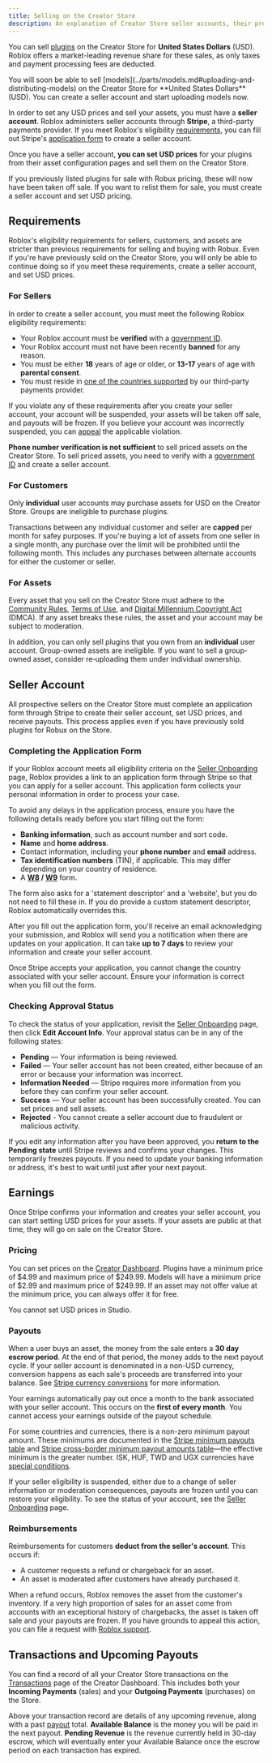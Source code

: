 ```yaml
---
title: Selling on the Creator Store
description: An explanation of Creator Store seller accounts, their prerequisites, and how to create one.
---
```


You can sell [plugins](../studio/plugins.md) on the Creator Store for **United States Dollars** (USD). Roblox offers a market-leading revenue share for these sales, as only taxes and payment processing fees are deducted.

<Alert severity="info">
You will soon be able to sell [models](../parts/models.md#uploading-and-distributing-models) on the Creator Store for **United States Dollars** (USD). You can create a seller account and start uploading models now.
</Alert>

In order to set any USD prices and sell your assets, you must have a **seller account**. Roblox administers seller accounts through **Stripe**, a third-party payments provider. If you meet Roblox's eligibility [requirements](#for-sellers), you can fill out Stripe's [application form](#completing-the-application-form) to create a seller account.

Once you have a seller account, **you can set USD prices** for your plugins from their asset configuration pages and sell them on the Creator Store.

<Alert severity="warning">

If you previously listed plugins for sale with Robux pricing, these will now have been taken off sale. If you want to relist them for sale, you must create a seller account and set USD pricing.

</Alert>

## Requirements

Roblox's eligibility requirements for sellers, customers, and assets are stricter than previous requirements for selling and buying with Robux. Even if you're have previously sold on the Creator Store, you will only be able to continue doing so if you meet these requirements, create a seller account, and set USD prices.

### For Sellers

In order to create a seller account, you must meet the following Roblox eligibility requirements:

- Your Roblox account must be **verified** with a [government ID](account-verification.md#verifying-through-government-id).
- Your Roblox account must not have been recently **banned** for any reason.
- You must be either **18** years of age or older, or **13-17** years of age with **parental consent**.
- You must reside in [one of the countries supported](https://stripe.com/docs/connect/cross-border-payouts) by our third-party payments provider.

If you violate any of these requirements after you create your seller account, your account will be suspended, your assets will be taken off sale, and payouts will be frozen. If you believe your account was incorrectly suspended, you can [appeal](https://www.roblox.com/report-appeals#/) the applicable violation.

<Alert severity="warning">

**Phone number verification is not sufficient** to sell priced assets on the Creator Store. To sell priced assets, you need to verify with a [government ID](account-verification.md#verifying-through-government-id) and create a seller account.

</Alert>

### For Customers

Only **individual** user accounts may purchase assets for USD on the Creator Store. Groups are ineligible to purchase plugins.

Transactions between any individual customer and seller are **capped** per month for safey purposes. If you're buying a lot of assets from one seller in a single month, any purchase over the limit will be prohibited until the following month. This includes any purchases between alternate accounts for either the customer or seller.

### For Assets

Every asset that you sell on the Creator Store must adhere to the [Community Rules](https://en.help.roblox.com/hc/articles/203313410), [Terms of Use](https://en.help.roblox.com/hc/articles/115004647846), and [Digital Millennium Copyright Act](dmca-guidelines.md) (DMCA). If any asset breaks these rules, the asset and your account may be subject to moderation.

In addition, you can only sell plugins that you own from an **individual** user account. Group-owned assets are ineligible. If you want to sell a group-owned asset, consider re‑uploading them under individual ownership.

## Seller Account

All prospective sellers on the Creator Store must complete an application form through Stripe to create their seller account, set USD prices, and receive payouts. This process applies even if you have previously sold plugins for Robux on the Store.

### Completing the Application Form

If your Roblox account meets all eligibility criteria on the [Seller Onboarding](https://create.roblox.com/settings/eligibility/priced-assets) page, Roblox provides a link to an application form through Stripe so that you can apply for a seller account. This application form collects your personal information in order to process your case.

To avoid any delays in the application process, ensure you have the following details ready before you start filling out the form:

- **Banking information**, such as account number and sort code.
- **Name** and **home address**.
- Contact information, including your **phone number** and **email** address.
- **Tax identification numbers** (TIN), if applicable. This may differ depending on your country of residence.
- A **[W8](https://support.stripe.com/express/questions/what-is-a-w-8-form) / [W9](https://support.stripe.com/express/questions/what-is-a-w-9-form)** form.

The form also asks for a 'statement descriptor' and a 'website', but you do not need to fill these in. If you do provide a custom statement descriptor, Roblox automatically overrides this.

After you fill out the application form, you'll receive an email acknowledging your submission, and Roblox will send you a notification when there are updates on your application. It can take **up to 7 days** to review your information and create your seller account.

<Alert severity="warning">

Once Stripe accepts your application, you cannot change the country associated with your seller account. Ensure your information is correct when you fill out the form.

</Alert>

### Checking Approval Status

To check the status of your application, revisit the [Seller Onboarding](https://create.roblox.com/settings/eligibility/priced-assets) page, then click **Edit Account Info**. Your approval status can be in any of the following states:

- **Pending** — Your information is being reviewed.
- **Failed** — Your seller account has not been created, either because of an error or because your information was incorrect.
- **Information Needed** — Stripe requires more information from you before they can confirm your seller account.
- **Success** — Your seller account has been successfully created. You can set prices and sell assets.
- **Rejected** - You cannot create a seller account due to fraudulent or malicious activity.

<Alert severity="warning">

If you edit any information after you have been approved, you **return to the Pending state** until Stripe reviews and confirms your changes. This temporarily freezes payouts. If you need to update your banking information or address, it's best to wait until just after your next payout.

</Alert>

## Earnings

Once Stripe confirms your information and creates your seller account, you can start setting USD prices for your assets. If your assets are public at that time, they will go on sale on the Creator Store.

### Pricing

You can set prices on the [Creator Dashboard](https://create.roblox.com/dashboard/creations?activeTab=Plugin). Plugins have a minimum price of $4.99 and maximum price of $249.99. Models will have a minimum price of $2.99 and maximum price of $249.99. If an asset may not offer value at the minimum price, you can always offer it for free.

You cannot set USD prices in Studio.

### Payouts

When a user buys an asset, the money from the sale enters a **30 day escrow period**. At the end of that period, the money adds to the next payout cycle. If your seller account is denominated in a non-USD currency, conversion happens as each sale's proceeds are transferred into your balance. See [Stripe currency conversions](https://docs.stripe.com/currencies/conversions) for more information.

Your earnings automatically pay out once a month to the bank associated with your seller account. This occurs on the **first of every month**. You cannot access your earnings outside of the payout schedule.

For some countries and currencies, there is a non-zero minimum payout amount. These minimums are documented in the [Stripe minimum payouts table](https://docs.stripe.com/payouts#minimum-payout-amounts-table) and [Stripe cross-border minimum payout amounts table](https://docs.stripe.com/payouts#cbp-minimum-payout-amounts)—the effective minimum is the greater number. ISK, HUF, TWD and UGX currencies have [special conditions](https://docs.stripe.com/currencies#special-cases).

<Alert severity="warning">

If your seller eligibility is suspended, either due to a change of seller information or moderation consequences, payouts are frozen until you can restore your eligibility. To see the status of your account, see the [Seller Onboarding](https://create.roblox.com/settings/eligibility/priced-assets) page.

</Alert>

### Reimbursements

Reimbursements for customers **deduct from the seller's account**. This occurs if:

- A customer requests a refund or chargeback for an asset.
- An asset is moderated after customers have already purchased it.

When a refund occurs, Roblox removes the asset from the customer's inventory. If a very high proportion of sales for an asset come from accounts with an exceptional history of chargebacks, the asset is taken off sale and your payouts are frozen. If you have grounds to appeal this action, you can file a request with [Roblox support](https://en.help.roblox.com/hc/en-us/articles/360000272703).

## Transactions and Upcoming Payouts

You can find a record of all your Creator Store transactions on the [Transactions](https://create.roblox.com/dashboard/transactions) page of the Creator Dashboard. This includes both your **Incoming Payments** (sales) and your **Outgoing Payments** (purchases) on the Store.

Above your transaction record are details of any upcoming revenue, along with a past [payout](#payouts) total. **Available Balance** is the money you will be paid in the next payout. **Pending Revenue** is the revenue currently held in 30-day escrow, which will eventually enter your Available Balance once the escrow period on each transaction has expired.
